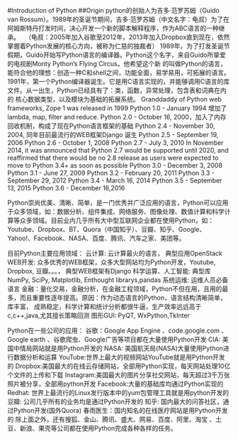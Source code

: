 #Introduction of Python
##Origin
python的创始人为吉多·范罗苏姆（Guido van Rossum）。1989年的圣诞节期间，吉多·范罗苏姆（中文名字：龟叔）为了在阿姆斯特丹打发时间，决心开发一个新的脚本解释程序，作为ABC语言的一种继承。  
（龟叔：2005年加入谷歌至2012年，2013年加入Dropbox直到现在，依然掌握着Python发展的核心方向，被称为仁慈的独裁者）
    1989年，为了打发圣诞节假期，Guido开始写Python语言的编译器。Python这个名字，来自Guido所挚爱的电视剧Monty Python’s Flying Circus。他希望这个新     的叫做Python的语言，能符合他的理想：创造一种C和shell之间，功能全面，易学易用，可拓展的语言。
    1991年，第一个Python编译器诞生。它是用C语言实现的，并能够调用C语言的库文件。从一出生，Python已经具有了：类，函数，异常处理，包含表和词典在内的     核心数据类型，以及模块为基础的拓展系统。
    Granddaddy of Python web frameworks, Zope 1 was released in 1999
    Python 1.0 - January 1994 增加了 lambda, map, filter and reduce.
    Python 2.0 - October 16, 2000，加入了内存回收机制，构成了现在Python语言框架的基础
    Python 2.4 - November 30, 2004, 同年目前最流行的WEB框架Django 诞生
    Python 2.5 - September 19, 2006
    Python 2.6 - October 1, 2008
    Python 2.7 - July 3, 2010
    In November 2014, it was announced that Python 2.7 would be supported until 2020, and reaffirmed that there would be no 2.8 release     as users were expected to move to Python 3.4+ as soon as possible
    Python 3.0 - December 3, 2008
    Python 3.1 - June 27, 2009
    Python 3.2 - February 20, 2011
    Python 3.3 - September 29, 2012
    Python 3.4 - March 16, 2014
    Python 3.5 - September 13, 2015
    Python 3.6 - December 16,2016
    
Python崇尚优美、清晰、简单，是一门优秀并广泛应用的语言，Python可以应用于众多领域，如：数据分析、组件集成、网络服务、图像处理、数值计算和科学计算等众多领域。目前业内几乎所有大中型互联网企业都在使用Python，如：Youtube、Dropbox、BT、Quora（中国知乎）、豆瓣、知乎、Google、Yahoo!、Facebook、NASA、百度、腾讯、汽车之家、美团等。

目前Python主要应用领域：
    云计算: 云计算最火的语言， 典型应用OpenStack
    WEB开发: 众多优秀的WEB框架，众多大型网站均为Python开发，Youtube, Dropbox, 豆瓣。。。， 典型WEB框架有Django
    科学运算、人工智能: 典型库NumPy, SciPy, Matplotlib, Enthought librarys,pandas
    系统运维: 运维人员必备语言
    金融：量化交易，金融分析，在金融工程领域，Python不但在用，且用的最多，而且重要性逐年提高。原因：作为动态语言的Python，语言结构清晰简单，库丰富，     成熟稳定，科学计算和统计分析都很牛逼，生产效率远远高于c,c++,java,尤其擅长策略回测
    图形GUI: PyQT, WxPython,TkInter
    
Python在一些公司的应用： 
    谷歌：Google App Engine 、code.google.com 、Google earth 、谷歌爬虫、Google广告等项目都在大量使用Python开发
    CIA: 美国中情局网站就是用Python开发的
    NASA: 美国航天局(NASA)大量使用Python进行数据分析和运算
    YouTube:世界上最大的视频网站YouTube就是用Python开发的
    Dropbox:美国最大的在线云存储网站，全部用Python实现，每天网站处理10亿个文件的上传和下载
    Instagram:美国最大的图片分享社交网站，每天超过3千万张照片被分享，全部用python开发
    Facebook:大量的基础库均通过Python实现的
    Redhat: 世界上最流行的Linux发行版本中的yum包管理工具就是用python开发的
    豆瓣: 公司几乎所有的业务均是通过Python开发的
    知乎: 国内最大的问答社区，通过Python开发(国外Quora)
    春雨医生：国内知名的在线医疗网站是用Python开发的
    除上面之外，还有搜狐、金山、腾讯、盛大、网易、百度、阿里、淘宝 、土豆、新浪、果壳等公司都在使用Python完成各种各样的任务。 
 
